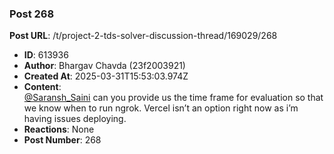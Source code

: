 ### Post 268
**Post URL**: /t/project-2-tds-solver-discussion-thread/169029/268
- **ID**: 613936
- **Author**: Bhargav Chavda (23f2003921)
- **Created At**: 2025-03-31T15:53:03.974Z
- **Content**:  
  <a class="mention" href="/u/saransh_saini">@Saransh_Saini</a> can you provide us the time frame for evaluation so that we know when to run ngrok. Vercel isn’t an option right now as i’m having issues deploying.
- **Reactions**: None
- **Post Number**: 268

